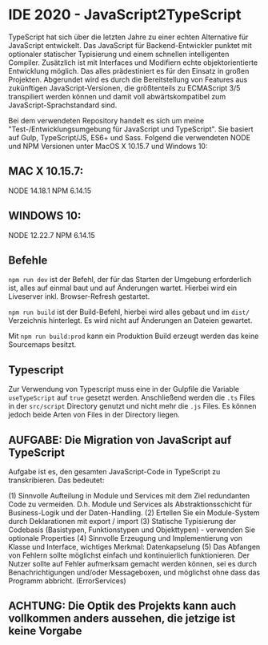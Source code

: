 # IDE 2020 - JavaScript2TypeScript

TypeScript hat sich über die letzten Jahre zu einer echten Alternative für JavaScript entwickelt. Das JavaScript für Backend-Entwickler punktet mit optionaler statischer Typisierung und einem schnellen intelligenten Compiler. Zusätzlich ist mit Interfaces und Modifiern echte objekt­orientierte Entwicklung möglich. Das alles prädestiniert es für den Einsatz in großen Projekten. Abgerundet wird es durch die Bereitstellung von Features aus zukünftigen JavaScript-Versionen, die größtenteils zu ECMAScript 3/5 transpiliert werden können und damit voll abwärtskompatibel zum JavaScript-Sprachstandard sind.

Bei dem verwendeten Repository handelt es sich um meine "Test-/Entwicklungsumgebung für JavaScript und TypeScript". Sie basiert auf Gulp, TypeScript/JS, ES6+ und Sass. Folgend die verwendeten NODE und NPM Versionen unter MacOS X 10.15.7 und Windows 10:

## MAC X 10.15.7:
NODE 14.18.1
NPM 6.14.15

## WINDOWS 10:
NODE 12.22.7
NPM 6.14.15

## Befehle

`npm run dev` ist der Befehl, der für das Starten der Umgebung erforderlich ist, alles auf einmal baut und auf Änderungen wartet. Hierbei wird ein Liveserver inkl. Browser-Refresh gestartet.

`npm run build` ist der Build-Befehl, hierbei wird alles gebaut und im `dist/` Verzeichnis hinterlegt. Es wird nicht auf Änderungen an Dateien gewartet.

Mit `npm run build:prod` kann ein Produktion Build erzeugt werden das keine Sourcemaps besitzt.

## Typescript

Zur Verwendung von Typescript muss eine in der Gulpfile die Variable `useTypeScript` auf `true` gesetzt werden. Anschließend werden die `.ts` Files in der `src/script` Directory genutzt und nicht mehr die `.js` Files. Es können jedoch beide Arten von Files in der Directory liegen.

## AUFGABE: Die Migration von JavaScript auf TypeScript
Aufgabe ist es, den gesamten JavaScript-Code in TypeScript zu transkribieren. Das bedeutet:

(1) Sinnvolle Aufteilung in Module und Services mit dem Ziel redundanten Code zu vermeiden. D.h. Module und Services als Abstraktionsschicht für Business-Logik und der Daten-Handling.
(2) Ertellen Sie ein Module-System durch Deklarationen mit export / import
(3) Statische Typisierung der Codebasis (Basistypen, Funktionstypen und Objekttypen) - verwenden Sie optionale Properties
(4) Sinnvolle Erzeugung und Implementierung von Klasse und Interface, wichtiges Merkmal: Datenkapselung
(5) Das Abfangen von Fehlern sollte möglichst einfach und kontinuierlich funktionieren. Der Nutzer sollte auf Fehler aufmerksam gemacht werden können, sei es durch Benachrichtigungen und/oder Messageboxen, und möglichst ohne dass das Programm abbricht. (ErrorServices)

## ACHTUNG: Die Optik des Projekts kann auch vollkommen anders aussehen, die jetzige ist keine Vorgabe
